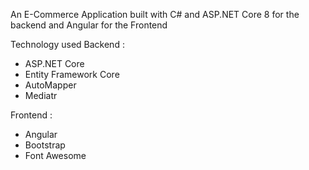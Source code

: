 An E-Commerce Application built with C# and ASP.NET Core 8 for the backend and Angular for the Frontend

Technology used
Backend : 
- ASP.NET Core
- Entity Framework Core
- AutoMapper
- Mediatr

Frontend :
- Angular
- Bootstrap
- Font Awesome
